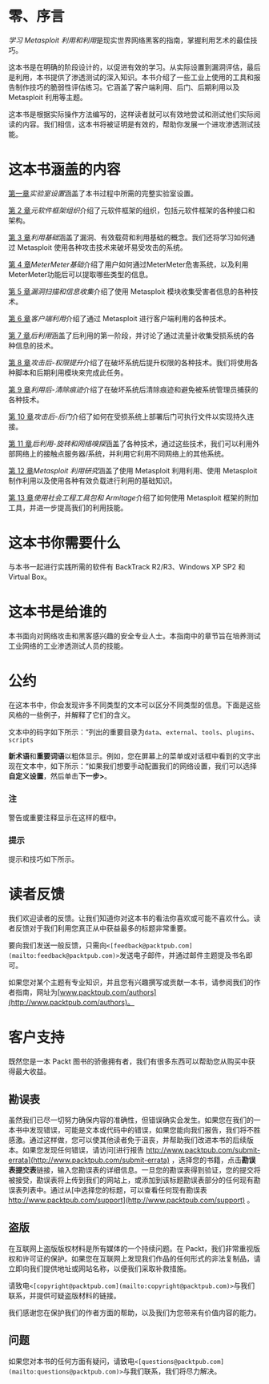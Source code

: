 # 零、序言

*学习 Metasploit 利用和利用*是现实世界网络黑客的指南，掌握利用艺术的最佳技巧。

这本书是在明确的阶段设计的，以促进有效的学习。从实际设置到漏洞评估，最后是利用，本书提供了渗透测试的深入知识。本书介绍了一些工业上使用的工具和报告制作技巧的脆弱性评估练习。它涵盖了客户端利用、后门、后期利用以及 Metasploit 利用等主题。

这本书是根据实际操作方法编写的，这样读者就可以有效地尝试和测试他们实际阅读的内容。我们相信，这本书将被证明是有效的，帮助你发展一个进攻渗透测试技能。

# 这本书涵盖的内容

[第一章](01.html "Chapter 1. Lab Setup")*实验室设置*涵盖了本书过程中所需的完整实验室设置。

[第 2 章](02.html "Chapter 2. Metasploit Framework Organization")*元软件框架组织*介绍了元软件框架的组织，包括元软件框架的各种接口和架构。

[第 3 章](03.html "Chapter 3. Exploitation Basics")*利用基础*涵盖了漏洞、有效载荷和利用基础的概念。我们还将学习如何通过 Metasploit 使用各种攻击技术来破坏易受攻击的系统。

[第 4 章](04.html "Chapter 4. Meterpreter Basics")*MeterMeter基础*介绍了用户如何通过MeterMeter危害系统，以及利用MeterMeter功能后可以提取哪些类型的信息。

[第 5 章](05.html "Chapter 5. Vulnerability Scanning and Information Gathering")*漏洞扫描和信息收集*介绍了使用 Metasploit 模块收集受害者信息的各种技术。

[第 6 章](06.html "Chapter 6. Client-side Exploitation")*客户端利用*介绍了通过 Metasploit 进行客户端利用的各种技术。

[第 7 章](07.html "Chapter 7. Post Exploitation")*后利用*涵盖了后利用的第一阶段，并讨论了通过流量计收集受损系统的各种信息的技术。

[第 8 章](08.html "Chapter 8. Post Exploitation – Privilege Escalation")*攻击后-权限提升*介绍了在破坏系统后提升权限的各种技术。我们将使用各种脚本和后期利用模块来完成此任务。

[第 9 章](09.html "Chapter 9. Post Exploitation – Cleaning Up Traces")*利用后-清除痕迹*介绍了在破坏系统后清除痕迹和避免被系统管理员捕获的各种技术。

[第 10 章](10.html "Chapter 10. Post Exploitation – Backdoors")*攻击后-后门*介绍了如何在受损系统上部署后门可执行文件以实现持久连接。

[第 11 章](11.html "Chapter 11. Post Exploitation – Pivoting and Network Sniffing")*后利用-旋转和网络嗅探*涵盖了各种技术，通过这些技术，我们可以利用外部网络上的接触点服务器/系统，并利用它利用不同网络上的其他系统。

[第 12 章](12.html "Chapter 12. Exploit Research with Metasploit")*Metasploit 利用研究*涵盖了使用 Metasploit 利用利用、使用 Metasploit 制作利用以及使用各种有效负载进行利用的基础知识。

[第 13 章](13.html "Chapter 13. Using Social Engineering Toolkit and Armitage")*使用社会工程工具包和 Armitage*介绍了如何使用 Metasploit 框架的附加工具，并进一步提高我们的利用技能。

# 这本书你需要什么

与本书一起进行实践所需的软件有 BackTrack R2/R3、Windows XP SP2 和 Virtual Box。

# 这本书是给谁的

本书面向对网络攻击和黑客感兴趣的安全专业人士。本指南中的章节旨在培养测试工业网络的工业渗透测试人员的技能。

# 公约

在这本书中，你会发现许多不同类型的文本可以区分不同类型的信息。下面是这些风格的一些例子，并解释了它们的含义。

文本中的码字如下所示：“列出的重要目录为`data`、`external`、`tools`、`plugins`、`scripts`

**新术语**和**重要词语**以粗体显示。例如，您在屏幕上的菜单或对话框中看到的文字出现在文本中，如下所示：“如果我们想要手动配置我们的网络设置，我们可以选择**自定义设置**，然后单击**下一步>**。

### 注

警告或重要注释显示在这样的框中。

### 提示

提示和技巧如下所示。

# 读者反馈

我们欢迎读者的反馈。让我们知道你对这本书的看法你喜欢或可能不喜欢什么。读者反馈对于我们利用您真正从中获益最多的标题非常重要。

要向我们发送一般反馈，只需向`<[feedback@packtpub.com](mailto:feedback@packtpub.com)>`发送电子邮件，并通过邮件主题提及书名即可。

如果您对某个主题有专业知识，并且您有兴趣撰写或贡献一本书，请参阅我们的作者指南，网址为[www.packtpub.com/authors](http://www.packtpub.com/authors)。

# 客户支持

既然您是一本 Packt 图书的骄傲拥有者，我们有很多东西可以帮助您从购买中获得最大收益。

## 勘误表

虽然我们已尽一切努力确保内容的准确性，但错误确实会发生。如果您在我们的一本书中发现错误，可能是文本或代码中的错误，如果您能向我们报告，我们将不胜感激。通过这样做，您可以使其他读者免于沮丧，并帮助我们改进本书的后续版本。如果您发现任何错误，请访问[进行报告 http://www.packtpub.com/submit-errata](http://www.packtpub.com/submit-errata) ，选择您的书籍，点击**勘误表提交表**链接，输入您勘误表的详细信息。一旦您的勘误表得到验证，您的提交将被接受，勘误表将上传到我们的网站上，或添加到该标题勘误表部分的任何现有勘误表列表中。通过从[中选择您的标题，可以查看任何现有勘误表 http://www.packtpub.com/support](http://www.packtpub.com/support) 。

## 盗版

在互联网上盗版版权材料是所有媒体的一个持续问题。在 Packt，我们非常重视版权和许可证的保护。如果您在互联网上发现我们作品的任何形式的非法复制品，请立即向我们提供地址或网站名称，以便我们采取补救措施。

请致电`<[copyright@packtpub.com](mailto:copyright@packtpub.com)>`与我们联系，并提供可疑盗版材料的链接。

我们感谢您在保护我们的作者方面的帮助，以及我们为您带来有价值内容的能力。

## 问题

如果您对本书的任何方面有疑问，请致电`<[questions@packtpub.com](mailto:questions@packtpub.com)>`与我们联系，我们将尽力解决。